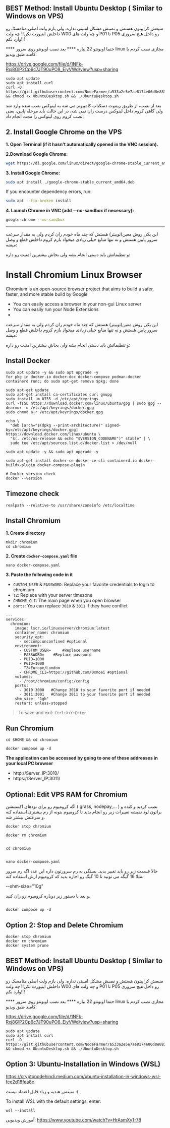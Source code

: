 ## BEST Method: Install Ubuntu Desktop ( Similar to Windows on VPS)

منبعش کراپیتون هستش و نصبش مشکل امنیتی نداره. ولی بازم ولت اصلی متامسک رو داخلش اینپورت نکن!! چه ولت W00 و چه ولت های P01 تا P05 رو داخل هیچ سروری وارد نکم!!!

**** حتما اوبونتو 22 نیازه ****
 بعد نصب اوبونتو
روی سرور linux مجازی نصب کردم با کامند طبق ویدیو:

https://drive.google.com/file/d/1NFk-Rxj8GlP2Cp6c7JT90uPO8_EiyVWd/view?usp=sharing
```
sudo apt update
sudo apt install curl
curl -O https://gist.githubusercontent.com/NodeFarmer/a533a2e5e7ae8174e06d8e8830721ab6/raw/UbuntuDesktop.sh && chmod +x UbuntuDesktop.sh && ./UbuntuDesktop.sh

```
بعد از نصب، از طریق ریموت دسکتاپ کامپیوتر می شه به لینوکس نصب شده وارد شد ولی گاهی کروم داخل لینوکس درست ران نمی شه، در این حالت باید مرحله پایین، یعنی نصب کروم روی لینوکس را مجدد انجام داد:


## 2. Install Google Chrome on the VPS
**1. Open Terminal (if it hasn't automatically opened in the VNC session).**

**2.Download Google Chrome:**
```bash
wget https://dl.google.com/linux/direct/google-chrome-stable_current_amd64.deb
```

**3. Install Google Chrome:**
```bash
sudo apt install ./google-chrome-stable_current_amd64.deb
```

If you encounter dependency errors, run:
```bash
sudo apt --fix-broken install
```

**4. Launch Chrome in VNC (add --no-sandbox if necessary):**
```bash
google-chrome --no-sandbox
```




------------------------------------------------------------------------------------------------------------------------
این یکی روش معین(توییتر) هستش که چند ماه خودم ران کردم ولی یه مقدار سرعت سرور پایین هستش و نه تنها منابع خیلی زیادی میخواد بازم کروم داخلش قطع و وصل میشه:

و تنطیماتش باید دستی انجام بشه ولی بجاش بیشترین امنیت رو داره:

# Install Chromium Linux Browser
Chromium is an open-source browser project that aims to build a safer, faster, and more stable build by Google
* You can easily access a browser in your non-gui Linux server
* You can easily run your Node Extensions
* 
این یکی روش معین(توییتر) هستش که چند ماه خودم ران کردم ولی یه مقدار سرعت سرور پایین هستش و نه تنها منابع خیلی زیادی میخواد بازم کروم داخلش قطع و وصل میشه:

و تنطیماتش باید دستی انجام بشه ولی بجاش بیشترین امنیت رو داره:
## Install Docker
```console
sudo apt update -y && sudo apt upgrade -y
for pkg in docker.io docker-doc docker-compose podman-docker containerd runc; do sudo apt-get remove $pkg; done

sudo apt-get update
sudo apt-get install ca-certificates curl gnupg
sudo install -m 0755 -d /etc/apt/keyrings
curl -fsSL https://download.docker.com/linux/ubuntu/gpg | sudo gpg --dearmor -o /etc/apt/keyrings/docker.gpg
sudo chmod a+r /etc/apt/keyrings/docker.gpg

echo \
  "deb [arch="$(dpkg --print-architecture)" signed-by=/etc/apt/keyrings/docker.gpg] https://download.docker.com/linux/ubuntu \
  "$(. /etc/os-release && echo "$VERSION_CODENAME")" stable" | \
  sudo tee /etc/apt/sources.list.d/docker.list > /dev/null

sudo apt update -y && sudo apt upgrade -y

sudo apt-get install docker-ce docker-ce-cli containerd.io docker-buildx-plugin docker-compose-plugin

# Docker version check
docker --version
```

## Timezone check
```
realpath --relative-to /usr/share/zoneinfo /etc/localtime
```

## Install Chromium
**1. Create directory**
```
mkdir chromium
cd chromium
```

**2. Create `docker-compose.yaml` file**
```
nano docker-compose.yaml
```

**3. Paste the following code in it**
* `CUSTOM_USER` & `PASSWORD`: Replace your favorite credentials to login to chromium
* `TZ`: Replace with your server timezone
* `CHROME_CLI`: The main page when you open browser
* `ports`: You can replace `3010` & `3011` if they have conflict
```
---
services:
  chromium:
    image: lscr.io/linuxserver/chromium:latest
    container_name: chromium
    security_opt:
      - seccomp:unconfined #optional
    environment:
      - CUSTOM_USER=     #Replace username
      - PASSWORD=    #Replace password
      - PUID=1000
      - PGID=1000
      - TZ=Europe/London
      - CHROME_CLI=https://github.com/0xmoei #optional
    volumes:
      - /root/chromium/config:/config
    ports:
      - 3010:3000   #Change 3010 to your favorite port if needed
      - 3011:3001   #Change 3011 to your favorite port if needed
    shm_size: "1gb"
    restart: unless-stopped
```
> To save and exit: `Ctrl+X+Y+Enter` 

## Run Chromium
```console
cd $HOME && cd chromium

docker compose up -d
```
**The application can be accessed by going to one of these addresses in your local PC browser**
* http://Server_IP:3010/
* https://Server_IP:3011/

## Optional: Edit VPS RAM for Chromium
اگه کرومیوم رو برای نودهای اکستنشن ( grass, nodepay,... ) نصب کردید و کنده و براتون لود نمیشه تغییرات زیر رو انجام بدید تا کرومیوم بتونه از رم بیشتری استفاده کنه و سرعتش بیشتر شه.
```
docker stop chromium
```
```
docker rm chromium
```
```

cd chromium
```
```

nano docker-compose.yaml
```
حالا قسمت زیر رو باید تغییر بدید.
بستگی به رم سرورتون داره این عدد
اگه رم سرور مثلا 16 گیگه می تونید تا 10 گیگ رو اجازه بدید که کرومیوم ازش استفاده کنه.

--shm-size="10g"


و بعد با دستور زیر دوباره کرومیوم رو ران کنید.
```

docker compose up -d

```
## Option 2: Stop and Delete Chromium
```
docker stop chromium
docker rm chromium
docker system prune
```

## BEST Method: Install Ubuntu Desktop ( Similar to Windows on VPS)

منبعش کراپیتون هستش و نصبش مشکل امنیتی نداره. ولی بازم ولت اصلی متامسک رو داخلش اینپورت نکن!! چه ولت W00 و چه ولت های P01 تا P05 رو داخل هیچ سروری وارد نکم!!!

**** حتما اوبونتو 22 نیازه ****
 بعد نصب اوبونتو
روی سرور linux مجازی نصب کردم با کامند طبق ویدیو:

https://drive.google.com/file/d/1NFk-Rxj8GlP2Cp6c7JT90uPO8_EiyVWd/view?usp=sharing
```
sudo apt update
sudo apt install curl
curl -O https://gist.githubusercontent.com/NodeFarmer/a533a2e5e7ae8174e06d8e8830721ab6/raw/UbuntuDesktop.sh && chmod +x UbuntuDesktop.sh && ./UbuntuDesktop.sh

```

## Option 3: Ubuntu-Installation in Windows (WSL)

https://cryptonodehindi.medium.com/ubuntu-installation-in-windows-wsl-fce2d18fea8c

منبعش هندیه و زیاد قابل اعتماد نیست :(


To install WSL with the default settings, enter:
```
wsl --install
```
آموزش ویدیویی:
https://www.youtube.com/watch?v=HrAsmXy1-78

